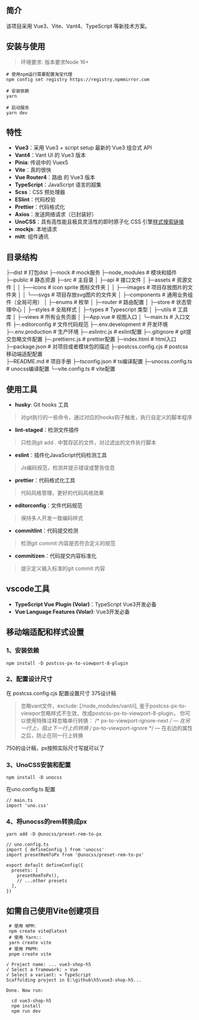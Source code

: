 ## 简介
该项目采用 Vue3、Vite、Vant4、TypeScript 等新技术方案。

## 安装与使用
> 环境要求: 版本要求Node 16+

```
# 使用npm运行需要配置淘宝代理
npm config set registry https://registry.npmmirror.com

# 安装依赖
yarn

# 启动服务
yarn dev
```

## 特性

- **Vue3**：采用 Vue3 + script setup 最新的 Vue3 组合式 API
- **Vant4**：Vant UI 的 Vue3 版本
- **Pinia**: 传说中的 Vuex5
- **Vite**：真的很快
- **Vue Router4**：路由 的 Vue3 版本
- **TypeScript**：JavaScript 语言的超集
- **Scss**：CSS 预处理器
- **ESlint**：代码校验
- **Prettier**：代码格式化
- **Axios**：发送网络请求（已封装好）
- **UnoCSS**：具有高性能且极具灵活性的即时原子化 CSS 引擎[样式搜索链接](https://unocss.dev/interactive/)
- **mockjs**: 本地请求
- **mitt**: 组件通讯

## 目录结构

├─dist               # 打包dist
├─mock               # mock服务
├─node_modules       # 模块和插件
├─public             # 静态资源
├─src                # 主目录
│ ├─api              # 接口文件
│ ├─assets           # 资源文件
│ │  ├──icons        # icon sprite 图标文件夹
│ │  ├──images       # 项目存放图片的文件夹
│ │  └──svgs         # 项目存放svg图片的文件夹
│ ├─components       # 通用业务组件（全局可用）
│ ├─enums            # 枚举
│ ├─router           # 路由配置
│ ├─store            # 状态管理中心
│ ├─styles           # 全局样式
│ ├─types            # Typescript 类型
│ ├─utils            # 工具库
│ ├─views            # 所有业务页面
│ ├─App.vue          # 视图入口
│ └─main.ts          # 入口文件
├─.editorconfig      # 文件代码规范
├─.env.development   # 开发环境
├─.env.production    # 生产环境
├─.eslintrc.js       # eslint配置
├─.gitignore         # git提交忽略文件配置
├─.prettierrc.js     # prettier配置
├─index.html         # html入口
├─package.json       # 对项目或者模块包的描述
├─postcss.config.cjs # postcss移动端适配配置       
├─README.md          # 项目手册
├─tsconfig.json      # ts编译配置
├─unocss.config.ts   # unocss编译配置
└─vite.config.ts     # vite配置

## 使用工具
- **husky**: Git hooks 工具
> 对git执行的一些命令，通过对应的hooks钩子触发，执行自定义的脚本程序

- **lint-staged**：检测文件插件
> 只检测git add . 中暂存区的文件，对过滤出的文件执行脚本

- **eslint**：插件化JavaScript代码检测工具
> Js编码规范，检测并提示错误或警告信息

- **prettier**：代码格式化工具
> 代码风格管理，更好的代码风格效果

- **editorconfig**：文件代码规范
> 保持多人开发一致编码样式

- **commitlint**：代码提交检测
> 检测git commit 内容是否符合定义的规范

- **commitizen**：代码提交内容标准化
> 提示定义输入标准的git commit 内容


## vscode工具
- **TypeScript Vue Plugin (Volar)**：TypeScript Vue3开发必备
- **Vue Language Features (Volar)**: Vue3开发必备

## 移动端适配和样式设置
### 1、安装依赖

```
npm install -D postcss-px-to-viewport-8-plugin
```
### 2、配置设计尺寸
在 postcss.config.cjs 配置设置尺寸 375设计稿
> 忽略vant文件，exclude: [/node_modules\/vant/i],
> 鉴于postcss-px-to-viewpor忽略样式不生效，改成postcss-px-to-viewport-8-plugin， 
你可以使用特殊注释忽略单行转换：
/* px-to-viewport-ignore-next */ — 在另一行上，阻止下一行上的转换 
/* px-to-viewport-ignore */ — 在右边的属性之后，防止在同一行上转换 

750的设计稿，px按照实际尺寸写就可以了

### 3、UnoCSS安装和配置
```
npm install -D unocss
```
在uno.config.ts 配置
```
// main.ts
import 'uno.css'
```

### 4、将unocss的rem转换成px
```
yarn add -D @unocss/preset-rem-to-px
```
```
// uno.config.ts
import { defineConfig } from 'unocss'
import presetRemToPx from '@unocss/preset-rem-to-px'

export default defineConfig({
  presets: [
    presetRemToPx(),
    // ...other presets
  ],
})
```

## 如需自己使用Vite创建项目
```
 # 使用 NPM:
 npm create vite@latest
 # 使用 Yarn::
 yarn create vite
 # 使用 PNPM:
 pnpm create vite
```

```
√ Project name: ... vue3-shop-h5
√ Select a framework: » Vue
√ Select a variant: » TypeScript
Scaffolding project in E:\github\h5\vue3-shop-h5...

Done. Now run:

  cd vue3-shop-h5
  npm install
  npm run dev
```